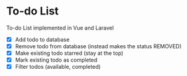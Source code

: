 # To-do List

To-do List implemented in Vue and Laravel

- [x] Add todo to database
- [x] Remove todo from database (instead makes the status REMOVED)
- [x] Make existing todo starred (stay at the top)
- [x] Mark existing todo as completed
- [x] Filter todos (available, completed)